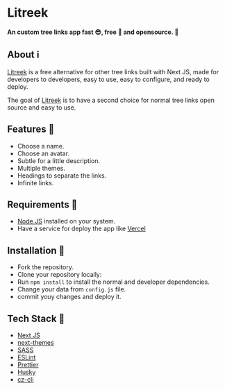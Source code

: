# Litreek

**An custom tree links app fast 😎, free 🤯 and opensource. 💪**

## About ℹ️

[Litreek](https://github.com/a12989x/litreek/) is a free alternative for other tree links built with Next JS, made for developers to developers, easy to use, easy to configure, and ready to deploy.

The goal of [Litreek](https://github.com/a12989x/litreek/) is to have a second choice for normal tree links open source and easy to use.

## Features 🎉

-   Choose a name.
-   Choose an avatar.
-   Subtle for a little description.
-   Multiple themes.
-   Headings to separate the links.
-   Infinite links.

## Requirements 📝

-   [Node JS](https://nodejs.org/) installed on your system.
-   Have a service for deploy the app like [Vercel](https://vercel.com/)

## Installation 🚀

-   Fork the repository.
-   Clone your repository locally:
-   Run `npm install` to install the normal and developer dependencies.
-   Change your data from `config.js` file.
-   commit youy changes and deploy it.

## Tech Stack 🤖

-   [Next JS](https://nextjs.org/)
-   [next-themes](https://github.com/pacocoursey/next-themes)
-   [SASS](https://sass-lang.com/)
-   [ESLint](https://eslint.org/)
-   [Prettier](https://prettier.io/)
-   [Husky](https://typicode.github.io/husky/#/)
-   [cz-cli](http://commitizen.github.io/cz-cli/)

